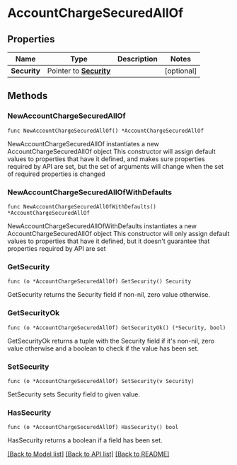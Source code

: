 # AccountChargeSecuredAllOf

## Properties

Name | Type | Description | Notes
------------ | ------------- | ------------- | -------------
**Security** | Pointer to [**Security**](Security.md) |  | [optional] 

## Methods

### NewAccountChargeSecuredAllOf

`func NewAccountChargeSecuredAllOf() *AccountChargeSecuredAllOf`

NewAccountChargeSecuredAllOf instantiates a new AccountChargeSecuredAllOf object
This constructor will assign default values to properties that have it defined,
and makes sure properties required by API are set, but the set of arguments
will change when the set of required properties is changed

### NewAccountChargeSecuredAllOfWithDefaults

`func NewAccountChargeSecuredAllOfWithDefaults() *AccountChargeSecuredAllOf`

NewAccountChargeSecuredAllOfWithDefaults instantiates a new AccountChargeSecuredAllOf object
This constructor will only assign default values to properties that have it defined,
but it doesn't guarantee that properties required by API are set

### GetSecurity

`func (o *AccountChargeSecuredAllOf) GetSecurity() Security`

GetSecurity returns the Security field if non-nil, zero value otherwise.

### GetSecurityOk

`func (o *AccountChargeSecuredAllOf) GetSecurityOk() (*Security, bool)`

GetSecurityOk returns a tuple with the Security field if it's non-nil, zero value otherwise
and a boolean to check if the value has been set.

### SetSecurity

`func (o *AccountChargeSecuredAllOf) SetSecurity(v Security)`

SetSecurity sets Security field to given value.

### HasSecurity

`func (o *AccountChargeSecuredAllOf) HasSecurity() bool`

HasSecurity returns a boolean if a field has been set.


[[Back to Model list]](../README.md#documentation-for-models) [[Back to API list]](../README.md#documentation-for-api-endpoints) [[Back to README]](../README.md)


